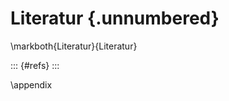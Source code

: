 
<!--
Do not edit this file!

References are automatically generated from the BibTex file (references.bib)
... which you should create/maintain using a reference manager.
-->

# Literatur {.unnumbered}

\markboth{Literatur}{Literatur}

::: {#refs}
:::


\appendix
